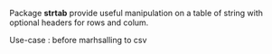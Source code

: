 Package **strtab** provide useful manipulation on a table of string
with optional headers for rows and colum.

Use-case : before marhsalling to csv
